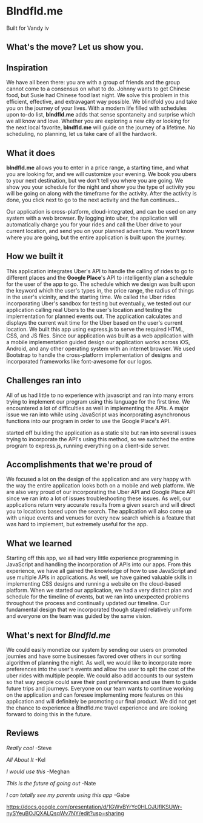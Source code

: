 # Blndfld.me
Built for Vandy iv

## What's the move? Let us show you.

## Inspiration

We have all been there: you are with a group of friends and the group cannot come to a consensus on what to do. Johnny wants to get Chinese food, but Susie had Chinese food last night. We solve this problem in this efficient, effective, and extravagant way possible. We blindfold you and take you on the journey of your lives. With a modern life filled with schedules upon to-do list, **blndfld.me** adds that sense spontaneity and surprise which we all know and love. Whether you are exploring a new city or looking for the next local favorite, **blndfld.me** will guide on the journey of a lifetime. No scheduling, no planning, let us take care of all the hardwork. 

## What it does 

**blndfld.me** allows you to enter in a price range, a starting time, and what you are looking for, and we will customize your evening. We book you ubers to your next destination, but we don't tell you where you are going. We show you your schedule for the night and show you the type of activity you will be going on along with the timeframe for the activity. After the activity is done, you click next to go to the next activity and the fun continues...

Our application is cross-platform, cloud-integrated, and can be used on any system with a web browser. By logging into uber, the application will automatically charge you for your rides and call the Uber drive to your current location, and send you on your planned adventure. You won't know where you are going, but the entire application is built upon the journey.

## How we built it

This application integrates Uber's API to handle the calling of rides to go to different places and the **Google Place**'s API to intelligently plan a schedule for the user of the app to go. The schedule which we design was built upon the keyword which the user's types in, the price range, the radius of things in the user's vicinity, and the starting time. We called the Uber rides incorporating Uber's sandbox for testing but eventually, we tested out our application calling real Ubers to the user's location and testing the implementation for planned events out. The application calculates and displays the current wait time for the Uber based on the user's current location. We built this app using express.js to serve the required HTML, CSS, and JS files. Since our application was built as a web application with a mobile implementation guided design our application works across iOS, Android, and any other operating system with an internet browser. We used Bootstrap to handle the cross-platform implementation of designs and incorporated frameworks like font-awesome for our logos.  

## Challenges ran into

All of us had little to no experience with javascript and ran into many errors trying to implement our program using this language for the first time. We encountered a lot of difficulties as well in implementing the APIs. A major issue we ran into while using JavaScript was incorporating asynchronous functions into our program in order to use the Google Place's API.

started off building the application as a static site but ran into several issues trying to incorporate the API's using this method, so we switched the entire program to express.js, running everything on a client-side server. 

## Accomplishments that we're proud of

We focused a lot on the design of the application and are very happy with the way the entire application looks both on a mobile and web platform. We are also very proud of our incorporating the Uber API and Google Place API since we ran into a lot of issues troubleshooting these issues. As well, our applications return very accurate results from a given search and will direct you to locations based upon the search. The application will also come up with unique events and venues for every new search which is a feature that was hard to implement, but extremely useful for the app.

## What we learned

Starting off this app, we all had very little experience programming in JavaScript and handling the incorporation of APIs into our apps. From this experience, we have all gained the knowledge of how to use JavaScript and use multiple APIs in applications. As well, we have gained valuable skills in implementing CSS designs and running a website on the cloud-based platform. When we started our application, we had a very distinct plan and schedule for the timeline of events, but we ran into unexpected problems throughout the process and continually updated our timeline. Our fundamental design that we incorporated though stayed relatively uniform and everyone on the team was guided by the same vision. 

## What's next for _Blndfld.me_

We could easily monetize our system by sending our users on promoted journies and have some businesses favored over others in our sorting algorithm of planning the night. As well, we would like to incorporate more preferences into the user's events and allow the user to split the cost of the uber rides with multiple people. We could also add accounts to our system so that way people could save their past preferences and use them to guide future trips and journeys. Everyone on our team wants to continue working on the application and can foresee implementing more features on this application and will definitely be promoting our final product. We did not get the chance to experience a Blndfld.me travel experience and are looking forward to doing this in the future. 


## Reviews

_Really cool_
-Steve

_All About It_
-Kel

_I would use this_
-Meghan

_This is the future of going out_
-Nate

_I can totally see my parents using this app_
-Gabe

https://docs.google.com/presentation/d/1GWvBYrYc0HLOJUflKSUWr-nySYeuBOJQXALQsqWv7NY/edit?usp=sharing
